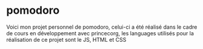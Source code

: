 # pomodoro

Voici mon projet personnel de pomodoro, celui-ci a été réalisé dans le cadre de cours en développement avec princecorg, les languages utilisés pour la réalisation de ce projet sont le JS, HTML et CSS